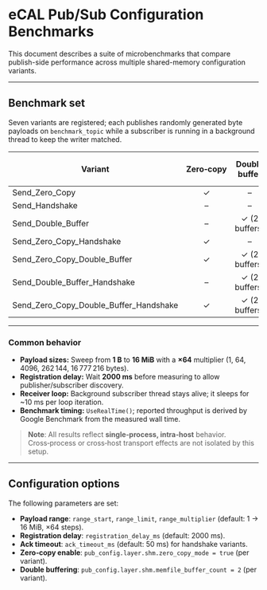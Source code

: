# eCAL Pub/Sub Configuration Benchmarks

This document describes a suite of microbenchmarks that compare publish-side performance across multiple shared-memory configuration variants.

---

## Benchmark set

Seven variants are registered; each publishes randomly generated byte payloads on `benchmark_topic` while a subscriber is running in a background thread to keep the writer matched.

| Variant | Zero‑copy | Double buffer | Handshake (ack timeout) |
|---|:---:|:---:|:---:|
| Send_Zero_Copy | ✓ | – | – |
| Send_Handshake | – | – | ✓ (50 ms) |
| Send_Double_Buffer | – | ✓ (2 buffers) | – |
| Send_Zero_Copy_Handshake | ✓ | – | ✓ (50 ms) |
| Send_Zero_Copy_Double_Buffer | ✓ | ✓ (2 buffers) | – |
| Send_Double_Buffer_Handshake | – | ✓ (2 buffers) | ✓ (50 ms) |
| Send_Zero_Copy_Double_Buffer_Handshake | ✓ | ✓ (2 buffers) | ✓ (50 ms) |

---

### Common behavior

- **Payload sizes:** Sweep from **1 B** to **16 MiB** with a **×64** multiplier (1, 64, 4096, 262 144, 16 777 216 bytes).
- **Registration delay:** Wait **2000 ms** before measuring to allow publisher/subscriber discovery.
- **Receiver loop:** Background subscriber thread stays alive; it sleeps for ~10 ms per loop iteration.
- **Benchmark timing:** `UseRealTime()`; reported throughput is derived by Google Benchmark from the measured wall time.

> **Note**: All results reflect **single‑process, intra‑host** behavior. Cross‑process or cross‑host transport effects are not isolated by this setup.

---

## Configuration options

The following parameters are set:

- **Payload range**: `range_start`, `range_limit`, `range_multiplier` (default: 1 → 16 MiB, ×64 steps).
- **Registration delay**: `registration_delay_ms` (default: 2000 ms).
- **Ack timeout**: `ack_timeout_ms` (default: 50 ms) for handshake variants.
- **Zero‑copy enable**: `pub_config.layer.shm.zero_copy_mode = true` (per variant).
- **Double buffering**: `pub_config.layer.shm.memfile_buffer_count = 2` (per variant).